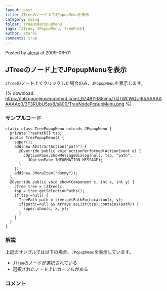 ```yaml
---
layout: post
title: JTreeのノード上でJPopupMenuを表示
category: swing
folder: TreeNodePopupMenu
tags: [JTree, JPopupMenu, TreePath]
author: aterai
comments: true
---
```


Posted by [aterai](http://terai.xrea.jp/aterai.html) at 2009-06-01

## JTreeのノード上でJPopupMenuを表示
`JTree`のノード上でクリックした場合のみ、`JPopupMenu`を表示します。

{% download https://lh6.googleusercontent.com/_9Z4BYR88imo/TQTWLWQUjBI/AAAAAAAAAo0/3F3RUbU5sx8/s800/TreeNodePopupMenu.png %}

### サンプルコード
<pre class="prettyprint"><code>static class TreePopupMenu extends JPopupMenu {
  private TreePath[] tsp;
  public TreePopupMenu() {
    super();
    add(new AbstractAction("path") {
      @Override public void actionPerformed(ActionEvent e) {
        JOptionPane.showMessageDialog(null, tsp, "path",
          JOptionPane.INFORMATION_MESSAGE);
      }
    });
    add(new JMenuItem("dummy"));
  }
  @Override public void show(Component c, int x, int y) {
    JTree tree = (JTree)c;
    tsp = tree.getSelectionPaths();
    if(tsp!=null) {
      TreePath path = tree.getPathForLocation(x, y);
      if(path!=null &amp;&amp; Arrays.asList(tsp).contains(path)) {
        super.show(c, x, y);
      }
    }
  }
}
</code></pre>

### 解説
上記のサンプルでは以下の場合、`JPopupMenu`を表示しています。

- `JTree`のノードが選択されている
- 選択されたノード上にカーソルがある

<!-- dummy comment line for breaking list -->

### コメント
